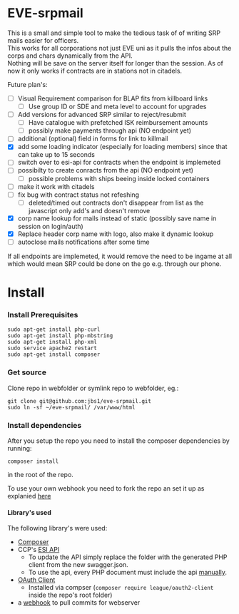 # EVE-srpmail

This is a small and simple tool to make the tedious task of of writing SRP mails easier for officers.  
This works for all corporations not just EVE uni as it pulls the infos about the corps and chars dynamically from the API.  
Nothing will be save on the server itself for longer than the session.
As of now it only works if contracts are in stations not in citadels.


Future plan's:
* [ ] Visual Requirement comparison for BLAP fits from killboard links
  * [ ] Use group ID or SDE and meta level to account for upgrades
* [ ] Add versions for advanced SRP similar to reject/resubmit
  * [ ] Have catalogue with prefetched ISK reimbursement amounts
  * [ ] possibly make payments through api (NO endpoint yet)
* [ ] additional (optional) field in forms for link to killmail
* [x] add some loading indicator (especially for loading members) since that can take up to 15 seconds
* [ ] switch over to esi-api for contracts when the endpoint is implemeted
* [ ] possibilty to create conracts from the api (NO endpoint yet)
  * [ ] possible problems with ships beeing inside locked containers
* [ ] make it work with citadels
* [ ] fix bug with contract status not refeshing
  * [ ] deleted/timed out contracts don't disappear from list as the javascript only add's and doesn't remove
* [x] corp name lookup for mails instead of static (possibly save name in session on login/auth)
* [x] Replace header corp name with logo, also make it dynamic lookup
* [ ] autoclose mails notifications after some time

If all endpoints are implemeted, it would remove the need to be ingame at all which would mean SRP could be done on the go e.g. through our phone.



# Install

### Install Prerequisites

```
sudo apt-get install php-curl
sudo apt-get install php-mbstring
sudo apt-get install php-xml
sudo service apache2 restart
sudo apt-get install composer
```

### Get source
Clone repo in webfolder or symlink repo to webfolder, eg.:  
```
git clone git@github.com:jbs1/eve-srpmail.git
sudo ln -sf ~/eve-srpmail/ /var/www/html
```

### Install dependencies
After you setup the repo you need to install the composer dependencies by running:
```
composer install
```
in the root of the repo.



To use your own webhook you need to fork the repo an set it up as explanied [here](hook.md)


#### Library's used
The following library's were used:
* [Composer](https://getcomposer.org/download/)
* CCP's [ESI API](https://esi.tech.ccp.is/latest/)
  * To update the API simply replace the folder with the generated PHP client from the new swagger.json.
  * To use the api, every PHP document must include the api [manually](https://github.com/jbs1/eve-srpmail/tree/master/SwaggerClient-php#manual-installation).
* [OAuth Client](https://github.com/thephpleague/oauth2-client)
  * Installed via compser (`composer require league/oauth2-client` inside the repo's root folder)
* a [webhook](hook.md) to pull commits for webserver
